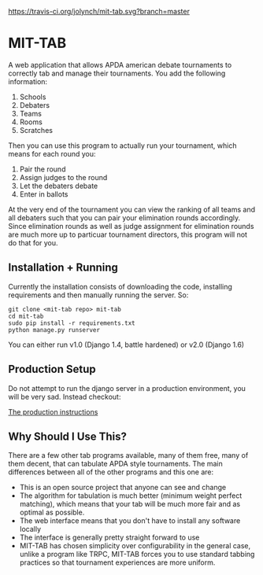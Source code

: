 https://travis-ci.org/jolynch/mit-tab.svg?branch=master

MIT-TAB
=======
A web application that allows APDA american debate tournaments to correctly tab
and manage their tournaments. You add the following information:

1. Schools
2. Debaters
3. Teams
4. Rooms
5. Scratches

Then you can use this program to actually run your tournament, which means for
each round you:

1. Pair the round
2. Assign judges to the round
3. Let the debaters debate
4. Enter in ballots

At the very end of the tournament you can view the ranking of all teams and all
debaters such that you can pair your elimination rounds accordingly. Since
elimination rounds as well as judge assignment for elimination rounds are much
more up to particuar tournament directors, this program will not do that for
you.

Installation + Running
----------------------
Currently the installation consists of downloading the code, installing
requirements and then manually running the server. So:
```
git clone <mit-tab repo> mit-tab
cd mit-tab
sudo pip install -r requirements.txt
python manage.py runserver
```

You can either run v1.0 (Django 1.4, battle hardened) or v2.0 (Django 1.6)

Production Setup
----------------
Do not attempt to run the django server in a production environment, you will
be very sad. Instead checkout:

[The production instructions](mittab/production_setup)

Why Should I Use This?
----------------------
There are a few other tab programs available, many of them free, many of them
decent, that can tabulate APDA style tournaments. The main differences between
all of the other programs and this one are:
* This is an open source project that anyone can see and change
* The algorithm for tabulation is much better (minimum weight perfect matching),
which means that your tab will be much more fair and as optimal as possible.
* The web interface means that you don't have to install any software locally
* The interface is generally pretty straight forward to use
* MIT-TAB has chosen simplicity over configurability in the general case, unlike
a program like TRPC, MIT-TAB forces you to use standard tabbing practices so that
tournament experiences are more uniform.



